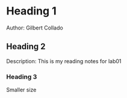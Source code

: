 # Heading 1
Author: Gilbert Collado

## Heading 2
Description: This is my reading notes for lab01

### Heading 3
Smaller size

